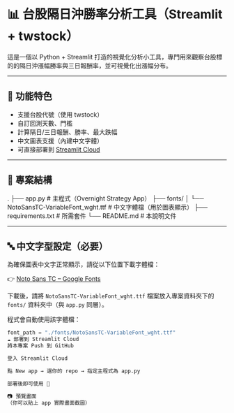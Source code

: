 # 📊 台股隔日沖勝率分析工具（Streamlit + twstock）

這是一個以 Python + Streamlit 打造的視覺化分析小工具，專門用來觀察台股標的的隔日沖漲幅勝率與三日報酬率，並可視覺化出漲幅分布。

---

## 🔧 功能特色

- 支援台股代號（使用 twstock）
- 自訂回測天數、門檻
- 計算隔日/三日報酬、勝率、最大跌幅
- 中文圖表支援（內建中文字體）
- 可直接部署到 [Streamlit Cloud](https://streamlit.io/cloud)

---

## 📁 專案結構

.
├── app.py # 主程式（Overnight Strategy App）
├── fonts/
│ └── NotoSansTC-VariableFont_wght.ttf # 中文字體檔（用於圖表顯示）
├── requirements.txt # 所需套件
└── README.md # 本說明文件


---

## 🔤 中文字型設定（必要）

為確保圖表中文字正常顯示，請從以下位置下載字體檔：

👉 [Noto Sans TC – Google Fonts](https://fonts.google.com/specimen/Noto+Sans+TC)

下載後，請將 `NotoSansTC-VariableFont_wght.ttf` 檔案放入專案資料夾下的 `fonts/` 資料夾中（與 `app.py` 同層）。

程式會自動使用該字體檔：

```python
font_path = "./fonts/NotoSansTC-VariableFont_wght.ttf"
☁️ 部署到 Streamlit Cloud
將本專案 Push 到 GitHub

登入 Streamlit Cloud

點 New app → 選你的 repo → 指定主程式為 app.py

部署後即可使用 🎉

📷 預覽畫面
（你可以貼上 app 實際畫面截圖）
